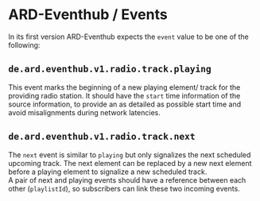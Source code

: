 # ARD-Eventhub / Events

In its first version ARD-Eventhub expects the `event` value to be one of the following:

## `de.ard.eventhub.v1.radio.track.playing`

This event marks the beginning of a new playing element/ track for the providing radio station. It should have the `start` time information of the source information, to provide an as detailed as possible start time and avoid misalignments during network latencies.  

## `de.ard.eventhub.v1.radio.track.next`

The `next` event is similar to `playing` but only signalizes the next scheduled upcoming track. The next element can be replaced by a new next element before a playing element to signalize a new scheduled track.  
A pair of next and playing events should have a reference between each other (`playlistId`), so subscribers can link these two incoming events.
